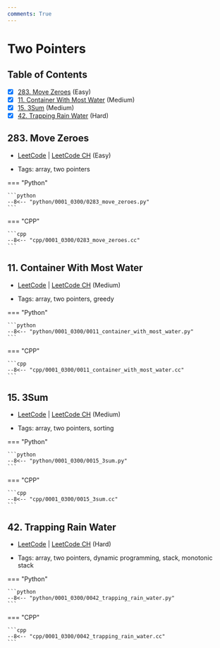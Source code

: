 ```yaml
---
comments: True
---
```


# Two Pointers

## Table of Contents

- [x] [283. Move Zeroes](https://leetcode.cn/problems/move-zeroes/) (Easy)
- [x] [11. Container With Most Water](https://leetcode.cn/problems/container-with-most-water/) (Medium)
- [x] [15. 3Sum](https://leetcode.cn/problems/3sum/) (Medium)
- [x] [42. Trapping Rain Water](https://leetcode.cn/problems/trapping-rain-water/) (Hard)

## 283. Move Zeroes

-   [LeetCode](https://leetcode.com/problems/move-zeroes/) | [LeetCode CH](https://leetcode.cn/problems/move-zeroes/) (Easy)

-   Tags: array, two pointers

=== "Python"

    ```python
    --8<-- "python/0001_0300/0283_move_zeroes.py"
    ```


=== "CPP"

    ```cpp
    --8<-- "cpp/0001_0300/0283_move_zeroes.cc"
    ```



## 11. Container With Most Water

-   [LeetCode](https://leetcode.com/problems/container-with-most-water/) | [LeetCode CH](https://leetcode.cn/problems/container-with-most-water/) (Medium)

-   Tags: array, two pointers, greedy

=== "Python"

    ```python
    --8<-- "python/0001_0300/0011_container_with_most_water.py"
    ```


=== "CPP"

    ```cpp
    --8<-- "cpp/0001_0300/0011_container_with_most_water.cc"
    ```



## 15. 3Sum

-   [LeetCode](https://leetcode.com/problems/3sum/) | [LeetCode CH](https://leetcode.cn/problems/3sum/) (Medium)

-   Tags: array, two pointers, sorting

=== "Python"

    ```python
    --8<-- "python/0001_0300/0015_3sum.py"
    ```


=== "CPP"

    ```cpp
    --8<-- "cpp/0001_0300/0015_3sum.cc"
    ```



## 42. Trapping Rain Water

-   [LeetCode](https://leetcode.com/problems/trapping-rain-water/) | [LeetCode CH](https://leetcode.cn/problems/trapping-rain-water/) (Hard)

-   Tags: array, two pointers, dynamic programming, stack, monotonic stack

=== "Python"

    ```python
    --8<-- "python/0001_0300/0042_trapping_rain_water.py"
    ```


=== "CPP"

    ```cpp
    --8<-- "cpp/0001_0300/0042_trapping_rain_water.cc"
    ```
